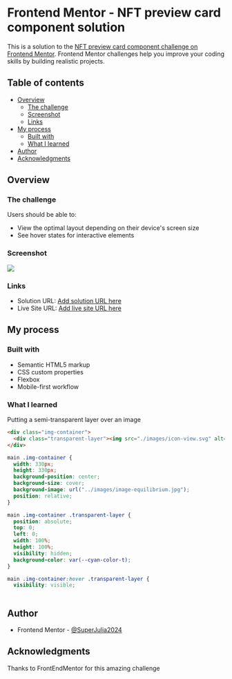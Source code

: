 # Frontend Mentor - NFT preview card component solution

This is a solution to the [NFT preview card component challenge on Frontend Mentor](https://www.frontendmentor.io/challenges/nft-preview-card-component-SbdUL_w0U). Frontend Mentor challenges help you improve your coding skills by building realistic projects. 

## Table of contents

- [Overview](#overview)
  - [The challenge](#the-challenge)
  - [Screenshot](#screenshot)
  - [Links](#links)
- [My process](#my-process)
  - [Built with](#built-with)
  - [What I learned](#what-i-learned)
- [Author](#author)
- [Acknowledgments](#acknowledgments)

## Overview

### The challenge

Users should be able to:

- View the optimal layout depending on their device's screen size
- See hover states for interactive elements

### Screenshot

![](./screenshot.jpg)

### Links

- Solution URL: [Add solution URL here](https://your-solution-url.com)
- Live Site URL: [Add live site URL here](https://your-live-site-url.com)

## My process

### Built with

- Semantic HTML5 markup
- CSS custom properties
- Flexbox
- Mobile-first workflow

### What I learned

Putting a semi-transparent layer over an image

```html
<div class="img-container">
  <div class="transparent-layer"><img src="./images/icon-view.svg" alt="View icon"></div>
</div>
```
```css
main .img-container {
  width: 330px;
  height: 330px;
  background-position: center;
  background-size: cover;
  background-image: url("../images/image-equilibrium.jpg");
  position: relative;
}

main .img-container .transparent-layer {
  position: absolute;
  top: 0;
  left: 0;
  width: 100%;
  height: 100%;
  visibility: hidden;
  background-color: var(--cyan-color-t);
}

main .img-container:hover .transparent-layer {
  visibility: visible;
  
```

## Author

- Frontend Mentor - [@SuperJulia2024](https://www.frontendmentor.io/profile/SuperJulia2024)

## Acknowledgments

Thanks to FrontEndMentor for this amazing challenge
